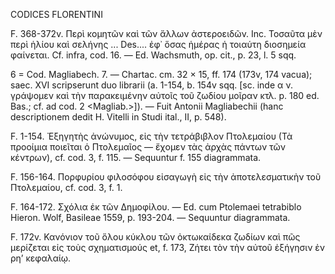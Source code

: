 CODICES FLORENTINI

F. 368-372v. <Lydi> Περὶ κομητῶν καὶ τῶν ἄλλων ἀστεροειδῶν. Inc. Τοσαῦτα μὲν περὶ ἡλίου καὶ σελήνης ... Des.... ἐφ᾿ ὅσας ἡμέρας ἡ τοιαύτη διοσημεία φαίνεται. Cf. infra, cod. 16. — Ed. Wachsmuth, op. cit., p. 23, l. 5 sqq.

6 = Cod. Magliabech. 7. — Chartac. cm. 32 × 15, ff. 174 (173v, 174 vacua); saec. XVI scripserunt duo librarii (a. 1-154, b. 154v sqq. [sc. inde α ν. γράψομεν καὶ τὴν παρακειμένην αὐτοῖς τοῦ ζωδίου μοῖραν κτλ. p. 180 ed. Bas.; cf. ad cod. 2 <Magliab.>]). — Fuit Antonii Magliabechii (hanc descriptionem dedit H. Vitelli in Studi ital., II, p. 548).

F. 1-154. Ἐξηγητὴς ἀνώνυμος, εἰς τὴν τετράβιβλον Πτολεμαίου (Τὰ προοίμια ποιεῖται ὁ Πτολεμαῖος — ἔχομεν τὰς ἀρχὰς πάντων τῶν κέντρων), cf. cod. 3, f. 115. — Sequuntur f. 155 diagrammata.

F. 156-164. Πορφυρίου φιλοσόφου εἰσαγωγὴ εἰς τὴν ἀποτελεσματικὴν τοῦ Πτολεμαίου, cf. cod. 3, f. 1.

F. 164-172. Σχόλια ἐκ τῶν Δημοφίλου. — Ed. cum Ptolemaei tetrabiblo Hieron. Wolf, Basileae 1559, p. 193-204. — Sequuntur diagrammata.

F. 172v. Κανόνιον τοῦ ὅλου κύκλου τῶν ὀκτωκαίδεκα ζωδίων καὶ πῶς μερίζεται εἰς τοὺς σχηματισμούς et, f. 173, Ζήτει τὸν <sic> τὴν αὐτοῦ ἐξήγησιν ἐν ρη’ κεφαλαίῳ.
